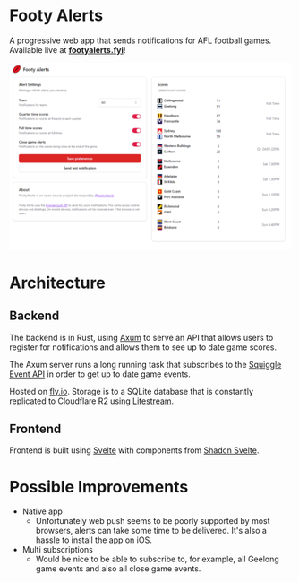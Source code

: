 # Footy Alerts

A progressive web app that sends notifications for AFL football games. Available live at [**footyalerts.fyi**](https://footyalerts.fyi)!

![screenshot of footyalerts.fyi](footyalerts.png)

# Architecture

## Backend
The backend is in Rust, using [Axum](https://github.com/tokio-rs/axum) to serve an API that allows users to register for notifications and allows them to see up to date game scores.

The Axum server runs a long running task that subscribes to the [Squiggle Event API](https://api.squiggle.com.au/) in order to get up to date game events.

Hosted on [fly.io](https://fly.io). Storage is to a SQLite database that is constantly replicated to Cloudflare R2 using [Litestream](https://github.com/benbjohnson/litestream). 

## Frontend
Frontend is built using [Svelte](https://svelte.dev/) with components from [Shadcn Svelte](https://www.shadcn-svelte.com/).

# Possible Improvements

- Native app
  - Unfortunately web push seems to be poorly supported by most browsers, alerts can take some time to be delivered. It's also a hassle to install the app on iOS.
- Multi subscriptions
  - Would be nice to be able to subscribe to, for example, all Geelong game events and also all close game events.

